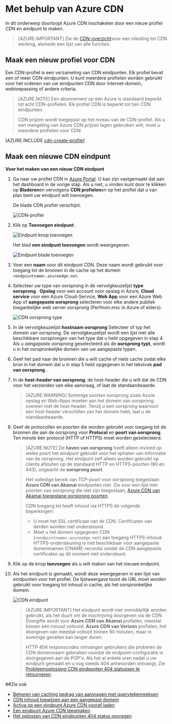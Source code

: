 <properties
     pageTitle="Met behulp van Azure CDN | Microsoft Azure"
     description="Dit onderwerp bevat een Content Delivery Network (CDN) voor Azure inschakelen. De zelfstudie helpt bij het maken van een nieuwe CDN-profiel en een eindpunt."
     services="cdn"
     documentationCenter=""
     authors="camsoper"
     manager="erikre"
     editor=""/>
<tags
     ms.service="cdn"
     ms.workload="media"
     ms.tgt_pltfrm="na"
     ms.devlang="na"
     ms.topic="get-started-article"
     ms.date="07/28/2016" 
     ms.author="casoper"/>

# <a name="using-azure-cdn"></a>Met behulp van Azure CDN  

In dit onderwerp doorloopt Azure CDN inschakelen door een nieuw profiel CDN en eindpunt te maken.

>[AZURE.IMPORTANT] Zie de [CDN-overzicht](./cdn-overview.md)voor een inleiding tot CDN werking, alsmede een lijst van alle functies.

## <a name="create-a-new-cdn-profile"></a>Maak een nieuw profiel voor CDN

Een CDN-profiel is een verzameling van CDN eindpunten.  Elk profiel bevat een of meer CDN-eindpunten.  U kunt meerdere profielen worden gebruikt voor het ordenen van uw eindpunten CDN door internet-domein, webtoepassing of andere criteria.

> [AZURE.NOTE] Een abonnement op één Azure is standaard beperkt tot acht CDN-profielen. Elk profiel CDN is beperkt tot tien CDN eindpunten.
>
> CDN prijzen wordt toegepast op het niveau van de CDN-profiel. Als u een mengeling van Azure CDN prijzen lagen gebruiken wilt, moet u meerdere profielen voor CDN.

[AZURE.INCLUDE [cdn-create-profile](../../includes/cdn-create-profile.md)]

## <a name="create-a-new-cdn-endpoint"></a>Maak een nieuwe CDN eindpunt

**Voor het maken van een nieuw CDN eindpunt**

1. Ga naar uw profiel CDN in [Azure Portal](https://portal.azure.com).  U kan zijn vastgemaakt dat aan het dashboard in de vorige stap.  Als u niet, u vinden kunt door te klikken op **Bladeren**en vervolgens **CDN profielen**en op het profiel dat u van plan bent uw eindpunt wilt toevoegen.

    De blade CDN profiel verschijnt.

    ![CDN-profiel][cdn-profile-settings]

2. Klik op **Toevoegen eindpunt** .

    ![Eindpunt knop toevoegen][cdn-new-endpoint-button]

    Het blad **een eindpunt toevoegen** wordt weergegeven.

    ![Eindpunt blade toevoegen][cdn-add-endpoint]

3. Voer een **naam** voor dit eindpunt CDN.  Deze naam wordt gebruikt voor toegang tot de bronnen in de cache op het domein `<endpointname>.azureedge.net`.

4. Selecteer uw type van oorsprong in de vervolgkeuzelijst **type oorsprong** .  **Opslag** voor een account voor opslag in Azure, **Cloud service** voor een Azure Cloud-Service, **Web App** voor een Azure Web App of **aangepaste oorsprong** selecteren voor elke andere publiek toegankelijke web server oorsprong (Perfmon.msc in Azure of elders).

    ![CDN oorsprong type](./media/cdn-create-new-endpoint/cdn-origin-type.png)
        
5. In de vervolgkeuzelijst **hostnaam oorsprong** Selecteer of typ het domein van oorsprong.  De vervolgkeuzelijst wordt een lijst met alle beschikbare oorsprongen van het type dat u hebt opgegeven in stap 4.  Als u *aangepaste oorsprong* geselecteerd als de **oorsprong typt**, wordt u in het oorspronkelijke domein van uw aangepaste typen.

6. Geef het pad naar de bronnen die u wilt cache of niets cache zodat elke bron in het domein dat u in stap 5 hebt opgegeven in het tekstvak **pad van oorsprong** .

7. In de **host-header van oorsprong**, de host-header die u wilt dat de CDN voor het verzenden van elke aanvraag, of laat de standaardwaarde.

    > [AZURE.WARNING] Sommige soorten oorsprong zoals Azure opslag en Web-Apps moeten aan het domein van oorsprong overeen met de host-header. Tenzij u een oorsprong waarvoor een host-header verschillen van het domein hebt, laat u de standaardwaarde.

8. Geef de protocollen en poorten die worden gebruikt voor toegang tot de bronnen die aan de oorsprong voor **Protocol** en **poort van oorsprong**.  Ten minste één protocol (HTTP of HTTPS) moet worden geselecteerd.
    
    > [AZURE.NOTE] De **haven van oorsprong** heeft alleen invloed op welke poort het eindpunt gebruikt voor het ophalen van informatie van de oorsprong.  Het eindpunt zelf alleen worden gebruikt op clients afsluiten op de standaard HTTP en HTTPS-poorten (80 en 443), ongeacht de **oorsprong poort**.  
    >
    > Het volledige bereik van TCP-poort voor oorsprong toegestaan **Azure CDN van Akamai** eindpunten niet.  Zie voor een lijst met poorten van oorsprong die niet zijn toegestaan, [Azure CDN van Akamai toegestane oorsprong poorten](https://msdn.microsoft.com/library/mt757337.aspx).  
    >
    > CDN toegang tot heeft inhoud via HTTPS de volgende beperkingen:
    > 
    > - U moet het SSL certificaat van de CDN. Certificaten van derden worden niet ondersteund.
    > - Moet u het domein opgegeven CDN (`<endpointname>.azureedge.net`) aan toegang HTTPS-inhoud. HTTPS-ondersteuning is niet beschikbaar voor aangepaste domeinnamen (CNAME-records) omdat de CDN aangepaste certificaten op dit moment niet ondersteunt.

9. Klik op de knop **toevoegen** als u wilt maken van het nieuwe endpoint.

10. Als het eindpunt is gemaakt, wordt deze weergegeven in een lijst van eindpunten voor het profiel. De lijstweergave toont de URL moet worden gebruikt voor toegang tot inhoud in cache, als het oorspronkelijke domein.

    ![CDN eindpunt][cdn-endpoint-success]

    > [AZURE.IMPORTANT] Het eindpunt wordt niet onmiddellijk worden gebruikt, als het duurt om de inschrijving doorgeven via de CDN.  Doorgifte wordt voor <b>Azure CDN van Akamai</b> profielen, meestal binnen één minuut voltooid.  <b>Azure CDN van Verizon</b> profielen, het doorgeven van meestal voltooit binnen 90 minuten, maar in sommige gevallen kan langer duren.
    >    
    > HTTP 404 responscodes ontvangen gebruikers die proberen de CDN domeinnaam gebruiken voordat de endpoint-configuratie is doorgegeven aan de POP's.  Als het al enkele uren nadat u uw eindpunt gemaakt en u nog steeds 404 antwoorden ontvangt, Zie [Probleemoplossing CDN eindpunten 404 statussen te retourneren](cdn-troubleshoot-endpoint.md).


##<a name="see-also"></a>Zie ook
- [Beheren van caching gedrag van aanvragen met querytekenreeksen](cdn-query-string.md)
- [CDN inhoud toewijzen aan een aangepast domein](cdn-map-content-to-custom-domain.md)
- [Activa op een eindpunt Azure CDN vooraf laden](cdn-preload-endpoint.md)
- [Een eindpunt Azure CDN leegmaken](cdn-purge-endpoint.md)
- [Het oplossen van CDN eindpunten 404 status opvragen](cdn-troubleshoot-endpoint.md)

[cdn-profile-settings]: ./media/cdn-create-new-endpoint/cdn-profile-settings.png
[cdn-new-endpoint-button]: ./media/cdn-create-new-endpoint/cdn-new-endpoint-button.png
[cdn-add-endpoint]: ./media/cdn-create-new-endpoint/cdn-add-endpoint.png
[cdn-endpoint-success]: ./media/cdn-create-new-endpoint/cdn-endpoint-success.png
